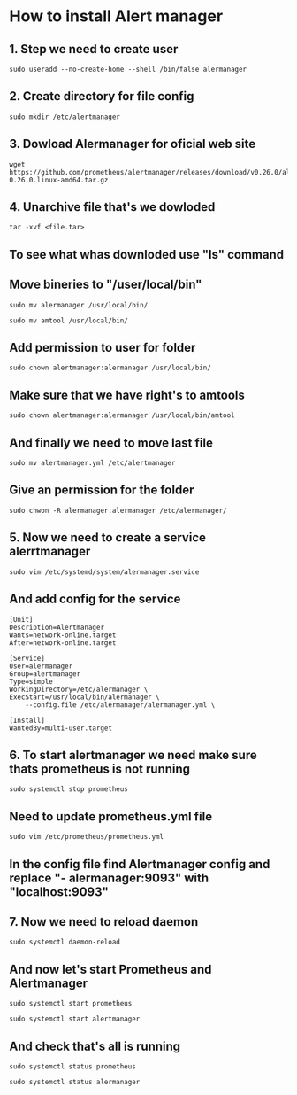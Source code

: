 # How to install Alert manager
## 1. Step we need to create user
~~~
sudo useradd --no-create-home --shell /bin/false alermanager
~~~
## 2. Create directory for file config
~~~
sudo mkdir /etc/alertmanager
~~~
## 3. Dowload Alermanager for oficial web site
~~~
wget https://github.com/prometheus/alertmanager/releases/download/v0.26.0/alertmanager-0.26.0.linux-amd64.tar.gz
~~~
## 4. Unarchive file that's we dowloded
~~~
tar -xvf <file.tar>
~~~
## To see what whas downloded use "ls" command
## Move bineries to "/user/local/bin"
~~~
sudo mv alermanager /usr/local/bin/ 
~~~
~~~
sudo mv amtool /usr/local/bin/
~~~
## Add permission to user for folder
~~~
sudo chown alertmanager:alermanager /usr/local/bin/
~~~
## Make sure that we have right's to amtools 
~~~
sudo chown alertmanager:alermanager /usr/local/bin/amtool
~~~
## And finally we need to move last file 
~~~
sudo mv alertmanager.yml /etc/alertmanager
~~~
## Give an permission for the folder
~~~
sudo chwon -R alermanager:alermanager /etc/alermanager/
~~~
## 5. Now we need to create a service alerrtmanager
~~~
sudo vim /etc/systemd/system/alermanager.service
~~~
## And add config for the service
~~~
[Unit]
Description=Alertmanager
Wants=network-online.target
After=network-online.target

[Service]
User=alermanager
Group=alertmanager
Type=simple
WorkingDirectory=/etc/alermanager \
ExecStart=/usr/local/bin/alermanager \
    --config.file /etc/alermanager/alermanager.yml \

[Install]
WantedBy=multi-user.target
~~~
## 6. To start alertmanager we need make sure thats prometheus is not running
~~~
sudo systemctl stop prometheus
~~~
## Need to update prometheus.yml file 
~~~
sudo vim /etc/prometheus/prometheus.yml
~~~
## In the config file find Alertmanager config and replace "- alermanager:9093" with "localhost:9093"
## 7. Now we need to reload daemon
~~~
sudo systemctl daemon-reload
~~~
## And now let's start Prometheus and Alertmanager
~~~
sudo systemctl start prometheus
~~~
~~~
sudo systemctl start alertmanager
~~~
## And check that's all is running 
~~~
sudo systemctl status prometheus
~~~
~~~
sudo systemctl status alermanager
~~~

